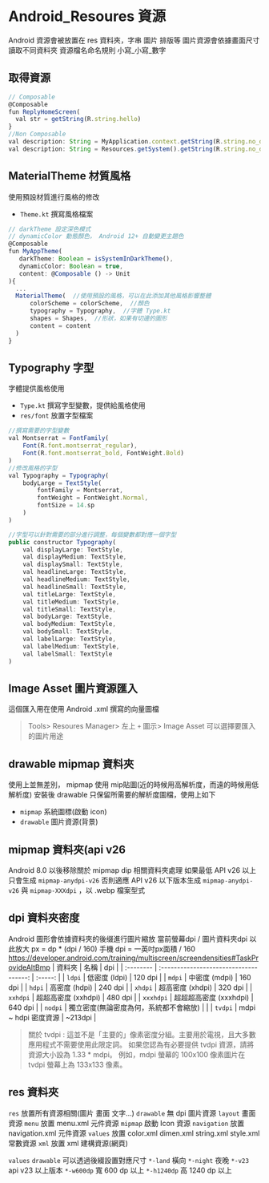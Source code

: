 # Android_Resoures 資源

Android 資源會被放置在 res 資料夾，字串 圖片 排版等
圖片資源會依據畫面尺寸讀取不同資料夾
資源檔名命名規則 小寫_小寫_數字

## 取得資源

```js
// Composable
@Composable
fun ReplyHomeScreen(
  val str = getString(R.string.hello)
}
//Non Composable
val description: String = MyApplication.context.getString(R.string.no_description_yet)
val description: String = Resources.getSystem().getString(R.string.no_description_yet)
```

## MaterialTheme 材質風格

使用預設材質進行風格的修改
- `Theme.kt` 撰寫風格檔案
```js
// darkTheme 設定深色模式
// dynamicColor 動態顏色， Android 12+ 自動變更主題色
@Composable
fun MyAppTheme(
   darkTheme: Boolean = isSystemInDarkTheme(),
   dynamicColor: Boolean = true,
   content: @Composable () -> Unit
){
  ...
  MaterialTheme(  //使用預設的風格，可以在此添加其他風格影響整體
      colorScheme = colorScheme,  //顏色
      typography = Typography,  //字體 Type.kt
      shapes = Shapes,  //形狀，如果有切邊的圖形
      content = content
  )
}
```

## Typography 字型

字體提供風格使用
- `Type.kt` 撰寫字型變數，提供給風格使用
- `res/font` 放置字型檔案
```js
//撰寫需要的字型變數
val Montserrat = FontFamily(
    Font(R.font.montserrat_regular),
    Font(R.font.montserrat_bold, FontWeight.Bold)
)
//修改風格的字型
val Typography = Typography(
    bodyLarge = TextStyle(
        fontFamily = Montserrat,
        fontWeight = FontWeight.Normal,
        fontSize = 14.sp
    )
)

//字型可以針對需要的部分進行調整，每個變數都對應一個字型
public constructor Typography(
    val displayLarge: TextStyle,
    val displayMedium: TextStyle,
    val displaySmall: TextStyle,
    val headlineLarge: TextStyle,
    val headlineMedium: TextStyle,
    val headlineSmall: TextStyle,
    val titleLarge: TextStyle,
    val titleMedium: TextStyle,
    val titleSmall: TextStyle,
    val bodyLarge: TextStyle,
    val bodyMedium: TextStyle,
    val bodySmall: TextStyle,
    val labelLarge: TextStyle,
    val labelMedium: TextStyle,
    val labelSmall: TextStyle
)
```

## Image Asset 圖片資源匯入

這個匯入用在使用 Android .xml 撰寫的向量圖檔
> Tools> Resoures Manager> 左上 `+` 圖示> Image Asset
可以選擇要匯入的圖片用途

## drawable mipmap 資料夾

使用上並無差別， mipmap 使用 mip貼圖(近的時候用高解析度，而遠的時候用低解析度)
安裝後 drawable 只保留所需要的解析度圖檔，使用上如下

- `mipmap` 系統圖標(啟動 icon)
- `drawable` 圖片資源(背景)

## mipmap 資料夾(api v26

Android 8.0 以後移除關於 mipmap dip 相關資料夾處理
如果最低 API v26 以上只會生成 `mipmap-anydpi-v26`
否則適應 API v26 以下版本生成 `mipmap-anydpi-v26` 與 `mipmap-XXXdpi` ，以 .webp 檔案型式


## dpi 資料夾密度

Android 圖形會依據資料夾的後缀進行圖片縮放
當前螢幕dpi / 圖片資料夾dpi 以此放大
px = dp * (dpi / 160)
手機 dpi = 一英吋px面積 / 160
<https://developer.android.com/training/multiscreen/screendensities#TaskProvideAltBmp>
| 資料夾    |                  名稱                  |   dpi   |
| :-------- | :------------------------------------: | :-----: |
| `ldpi`    |             低密度 (ldpi)              | 120 dpi |
| `mdpi`    |             中密度 (mdpi)              | 160 dpi |
| `hdpi`    |             高密度 (hdpi)              | 240 dpi |
| `xhdpi`   |            超高密度 (xhdpi)            | 320 dpi |
| `xxhdpi`  |          超超高密度 (xxhdpi)           | 480 dpi |
| `xxxhdpi` |         超超超高密度 (xxxhdpi)         | 640 dpi |
| `nodpi`   | 獨立密度(無論密度為何，系統都不會縮放)    |         |
| `tvdpi`   |          mdpi ~ hdpi 密度資源          | ~213dpi |
> 關於 tvdpi :
> 這並不是「主要的」像素密度分組。主要用於電視，且大多數應用程式不需要使用此限定詞。
> 如果您認為有必要提供 tvdpi 資源，請將資源大小設為 1.33 * mdpi。
> 例如，mdpi 螢幕的 100x100 像素圖片在 tvdpi 螢幕上為 133x133 像素。

## res 資料夾

`res` 放置所有資源相關(圖片 畫面 文字...)
`drawable` 無 dpi 圖片資源
`layout` 畫面資源
`menu` 放置 menu.xml 元件資源
`mipmap` 啟動 Icon 資源
`navigation` 放置 navigation.xml 元件資源
`values` 放置 color.xml dimen.xml string.xml style.xml 常數資源
`xml` 放置 xml 建構資源(網頁)

`values` `drawable` 可以透過後綴設置對應尺寸
`*-land` 橫向
`*-night` 夜晚
`*-v23` api v23 以上版本
`*-w600dp` 寬 600 dp 以上
`*-h1240dp` 高 1240 dp 以上
